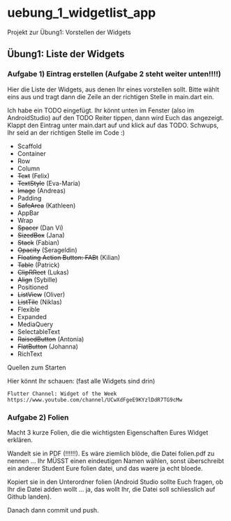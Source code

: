 # uebung_1_widgetlist_app

Projekt zur Übung1:  Vorstellen der Widgets

## Übung1: Liste der Widgets

### Aufgabe 1) Eintrag erstellen     (Aufgabe 2 steht weiter unten!!!!)

Hier die Liste der Widgets, aus denen Ihr eines vorstellen sollt.
Bitte wählt eins aus und tragt dann die Zeile an der richtigen Stelle
in main.dart ein.

Ich habe ein TODO eingefügt. Ihr könnt unten im Fenster (also im AndroidStudio)
auf den TODO Reiter tippen, dann wird Euch das angezeigt. Klappt den
Eintrag unter main.dart auf und klick auf das TODO.
Schwups, Ihr seid an der richtigen Stelle im Code :)

- Scaffold
- Container
- Row
- Column
- ~~Text~~ (Felix)
- ~~TextStyle~~ (Eva-Maria)
- ~~Image~~ (Andreas)
- Padding
- ~~SafeArea~~ (Kathleen)
- AppBar
- Wrap
- ~~Spacer~~ (Dan Vi)
- ~~SizedBox~~ (Jana)
- ~~Stack~~ (Fabian)
- ~~Opacity~~ (Serageldin)
- ~~Floating Action Button: FABt~~ (Kilian)
- ~~Table~~ (Patrick)
- ~~ClipRRect~~ (Lukas)
- ~~Align~~ (Sybille)
- Positioned
- ~~ListView~~ (Oliver)
- ~~ListTile~~ (Niklas)
- Flexible
- Expanded
- MediaQuery
- SelectableText
- ~~RaisedButton~~ (Antonia)
- ~~FlatButton~~ (Johanna)
- RichText


Quellen zum Starten

Hier könnt Ihr schauen: (fast alle Widgets sind drin)

    Flutter Channel: Widget of the Week
    https://www.youtube.com/channel/UCwXdFgeE9KYzlDdR7TG9cMw

### Aufgabe 2) Folien

Macht 3 kurze Folien, die die wichtigsten Eigenschaften Eures
Widget erklären.

Wandelt sie in PDF (!!!!!!). Es wäre ziemlich blöde, die Datei
folien.pdf zu nennen ... Ihr MÜSST einen eindeutigen Namen wählen,
sonst überschreibt ein anderer Student Eure folien datei, und
das waere ja echt bloede.

Kopiert sie in den Unterordner folien (Android Studio sollte
Euch fragen, ob Ihr die Datei adden wollt ... ja, das wollt Ihr,
die Datei soll schliesslich auf Github landen).

Danach dann commit und push.








